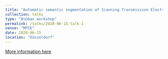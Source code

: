 ```yaml
---
title: "Automatic semantic segmentation of Scanning Transmission Electron Microscopy (STEM) images using an unsupervised machine learning approach"
collection: talks
type: "BiGmax workshop"
permalink: /talks/2020-06-15-talk-1
venue: "MPIE"
date: 2020-06-15
location: "Düsseldorf"
---
```


[More information here](https://github.com/NingWang1990/pySTEM/blob/master/slides/BiGmax2020.pdf)
